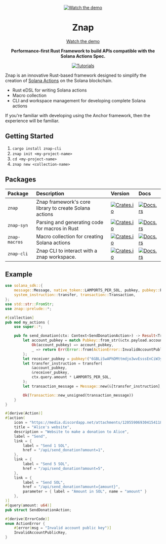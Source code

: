 <div align="center">
  
  [![Watch the demo](https://res.cloudinary.com/andresmgsl/image/upload/q_auto/f_auto/w_450/v1718845551/ZNAP_cuckvf.png)](https://youtu.be/pmuwP9fWa3M)
  <h1>Znap</h1>
  
  [Watch the demo](https://youtu.be/pmuwP9fWa3M)
  <p>
    <strong>Performance-first Rust Framework to build APIs compatible with the Solana Actions Spec.</strong>
  </p>

  <p>
    <a href="https://github.com/heavy-duty/znap/tree/master/examples/my-actions"><img alt="Tutorials" src="https://img.shields.io/badge/docs-tutorials-blue" /></a>
  </p>
</div>

Znap is an innovative Rust-based framework designed to simplify the creation of [Solana Actions](#) on the Solana blockchain.

- Rust eDSL for writing Solana actions
- Macro collection
- CLI and workspace management for developing complete Solana actions

If you're familiar with developing using the Anchor framework, then the experience will be familiar.

## Getting Started

1. `cargo install znap-cli`
2. `znap init <my-project-name>`
3. `cd <my-project-name>`
4. `znap new <collection-name>`

## Packages

| Package                 | Description                                              | Version                                                                                                                          | Docs                                                                                                            |
| :---------------------- | :------------------------------------------------------- | :------------------------------------------------------------------------------------------------------------------------------- | :-------------------------------------------------------------------------------------------------------------- |
| `znap`           | Znap framework's core library to create Solana actions           | [![Crates.io](https://img.shields.io/crates/v/znap?color=blue)](https://crates.io/crates/znap)                     | [![Docs.rs](https://docs.rs/anchor-lang/badge.svg)](https://docs.rs/znap/latest/znap/)                                |
| `znap-syn`           | Parsing and generating code for macros in Rust           | [![Crates.io](https://img.shields.io/crates/v/znap-syn?color=blue)](https://crates.io/crates/znap-syn)                     | [![Docs.rs](https://docs.rs/anchor-lang/badge.svg)](https://docs.rs/znap-syn/latest/znap_syn/)                                |
| `znap-macros`           | Macro collection for creating Solana actions           | [![Crates.io](https://img.shields.io/crates/v/znap-macros?color=blue)](https://crates.io/crates/znap-macros)                     | [![Docs.rs](https://docs.rs/anchor-lang/badge.svg)](https://docs.rs/znap-macros/latest/znap_macros/)                                |
| `znap-cli`           | Znap CLI to interact with a znap workspace.           | [![Crates.io](https://img.shields.io/crates/v/znap-cli?color=blue)](https://crates.io/crates/znap-cli)                     | [![Docs.rs](https://docs.rs/anchor-lang/badge.svg)](https://docs.rs/znap-cli/latest/znap_cli/)                                |

## Example

```rust
use solana_sdk::{
    message::Message, native_token::LAMPORTS_PER_SOL, pubkey, pubkey::Pubkey,
    system_instruction::transfer, transaction::Transaction,
};
use std::str::FromStr;
use znap::prelude::*;

#[collection]
pub mod my_actions {
    use super::*;

    pub fn send_donation(ctx: Context<SendDonationAction>) -> Result<Transaction> {
        let account_pubkey = match Pubkey::from_str(&ctx.payload.account) {
            Ok(account_pubkey) => account_pubkey,
            _ => return Err(Error::from(ActionError::InvalidAccountPublicKey)),
        };
        let receiver_pubkey = pubkey!("6GBLiSwAPhDMttmdjo3wvEsssEnCiW3yZwVyVZnhFm3G");
        let transfer_instruction = transfer(
            &account_pubkey,
            &receiver_pubkey,
            ctx.query.amount * LAMPORTS_PER_SOL,
        );
        let transaction_message = Message::new(&[transfer_instruction], None);

        Ok(Transaction::new_unsigned(transaction_message))
    }
}

#[derive(Action)]
#[action(
    icon = "https://media.discordapp.net/attachments/1205590693041541181/1212566609202520065/icon.png?ex=667eb568&is=667d63e8&hm=0f247078545828c0a5cf8300a5601c56bbc9b59d3d87a0c74b082df0f3a6d6bd&=&format=webp&quality=lossless&width=660&height=660",
    title = "Alice's website",
    description = "Website to make a donation to Alice",
    label = "Send",
    link = {
        label = "Send 1 SOL",
        href = "/api/send_donation?amount=1",
    },
    link = {
        label = "Send 5 SOL",
        href = "/api/send_donation?amount=5",
    },
    link = {
        label = "Send SOL",
        href = "/api/send_donation?amount={amount}",
        parameter = { label = "Amount in SOL", name = "amount" }
    },
)]
#[query(amount: u64)]
pub struct SendDonationAction;

#[derive(ErrorCode)]
enum ActionError {
    #[error(msg = "Invalid account public key")]
    InvalidAccountPublicKey,
}
```

